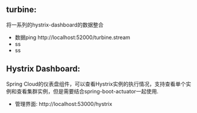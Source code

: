 ## turbine: 
将一系列的hystrix-dashboard的数据整合
* 数据ping http://localhost:52000/turbine.stream
* ss
* ss

## Hystrix Dashboard: 
Spring Cloud的仪表盘组件，可以查看Hystrix实例的执行情况，支持查看单个实例和查看集群实例，但是需要结合spring-boot-actuator一起使用.

* 管理界面: http://localhost:53000/hystrix
